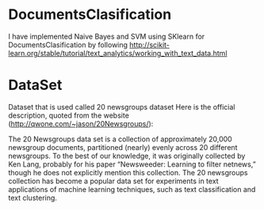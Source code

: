 # DocumentsClasification
I have implemented Naive Bayes and SVM using SKlearn for DocumentsClasification by following http://scikit-learn.org/stable/tutorial/text_analytics/working_with_text_data.html

# DataSet

Dataset that is used called  20 newsgroups dataset  Here is the official description, quoted from the website (http://qwone.com/~jason/20Newsgroups/):

The 20 Newsgroups data set is a collection of approximately 20,000 newsgroup documents, partitioned (nearly) evenly across 20 different newsgroups. To the best of our knowledge, it was originally collected by Ken Lang, probably for his paper “Newsweeder: Learning to filter netnews,” though he does not explicitly mention this collection. The 20 newsgroups collection has become a popular data set for experiments in text applications of machine learning techniques, such as text classification and text clustering.
